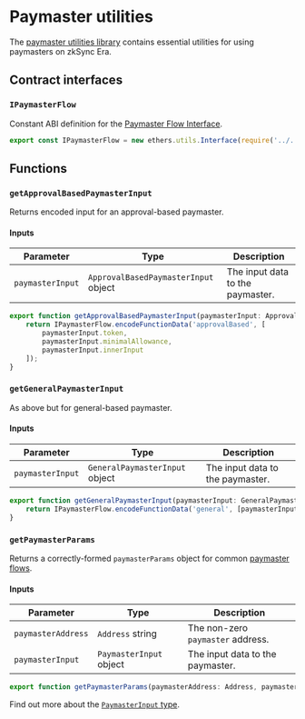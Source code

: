 # Paymaster utilities

The [paymaster utilities library](https://github.com/matter-labs/zksync-era/blob/main/sdk/zksync-web3.js/src/paymaster-utils.ts) contains essential utilities for using paymasters on zkSync Era.

## Contract interfaces

### `IPaymasterFlow`

Constant ABI definition for the [Paymaster Flow Interface](https://github.com/matter-labs/era-contracts/blob/36fe0fd11aeb2cfe88139e7e09d59a25366668d6/zksync/contracts/interfaces/IPaymasterFlow.sol).

```typescript
export const IPaymasterFlow = new ethers.utils.Interface(require('../../abi/IPaymasterFlow.json').abi);
```

## Functions

### `getApprovalBasedPaymasterInput`

Returns encoded input for an approval-based paymaster.

#### Inputs

| Parameter           | Type                                  | Description                     |
| ------------------- | ------------------------------------- | ------------------------------- |
| `paymasterInput`    | `ApprovalBasedPaymasterInput` object  | The input data to the paymaster.|

```ts
export function getApprovalBasedPaymasterInput(paymasterInput: ApprovalBasedPaymasterInput): BytesLike {
    return IPaymasterFlow.encodeFunctionData('approvalBased', [
        paymasterInput.token,
        paymasterInput.minimalAllowance,
        paymasterInput.innerInput
    ]);
}
```

### `getGeneralPaymasterInput`

As above but for general-based paymaster.
#### Inputs

| Parameter           | Type                           | Description                     |
| ------------------- | ------------------------------ | ------------------------------- |
| `paymasterInput`    | `GeneralPaymasterInput` object | The input data to the paymaster.|

```ts
export function getGeneralPaymasterInput(paymasterInput: GeneralPaymasterInput): BytesLike {
    return IPaymasterFlow.encodeFunctionData('general', [paymasterInput.innerInput]);
}
```

### `getPaymasterParams`

Returns a correctly-formed `paymasterParams` object for common [paymaster flows](../../reference/concepts/aa.md#built-in-paymaster-flows).


#### Inputs

| Parameter           | Type                         | Description                       |
| ------------------- | ---------------------------- | --------------------------------  |
| `paymasterAddress`  | `Address` string             | The non-zero `paymaster` address. |
| `paymasterInput`    | `PaymasterInput` object      | The input data to the paymaster.  |


```typescript
export function getPaymasterParams(paymasterAddress: Address, paymasterInput: PaymasterInput): PaymasterParams
```

Find out more about the [`PaymasterInput` type](./types.md). 